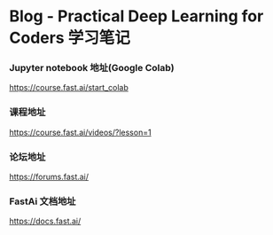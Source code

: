 # Blog - Practical Deep Learning for Coders 学习笔记  

### Jupyter notebook 地址(Google Colab)
https://course.fast.ai/start_colab

### 课程地址
https://course.fast.ai/videos/?lesson=1

### 论坛地址
https://forums.fast.ai/

### FastAi 文档地址
https://docs.fast.ai/
